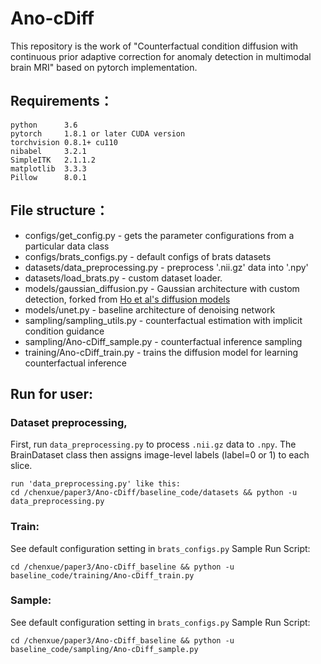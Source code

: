 
Ano-cDiff
===================================
This repository is the work of "Counterfactual condition diffusion with continuous prior adaptive correction for anomaly detection in multimodal brain MRI" based on pytorch implementation.

Requirements：
-----------------------------------
	python 		3.6
	pytorch 	1.8.1 or later CUDA version
	torchvision 0.8.1+ cu110
	nibabel		3.2.1
	SimpleITK	2.1.1.2
	matplotlib	3.3.3
	Pillow		8.0.1
File structure：
-----------------------------------
* configs/get_config.py - gets the parameter configurations from a particular data class
* configs/brats_configs.py - default configs of brats datasets
* datasets/data_preprocessing.py - preprocess '.nii.gz' data into '.npy'
* datasets/load_brats.py - custom dataset loader. 
* models/gaussian_diffusion.py - Gaussian architecture with custom detection, forked from [Ho et al's diffusion models](https://github.com/hojonathanho/diffusion/tree/1e0dceb3b3495bbe19116a5e1b3596cd0706c543)<br />
* models/unet.py - baseline architecture of denoising network
* sampling/sampling_utils.py - counterfactual estimation with implicit condition guidance
* sampling/Ano-cDiff_sample.py - counterfactual inference sampling
* training/Ano-cDiff_train.py - trains the diffusion model for learning counterfactual inference

Run for user:
-----------------------------------
### Dataset preprocessing,
First, run `data_preprocessing.py` to process `.nii.gz` data to `.npy`. 
The BrainDataset class then assigns image-level labels (label=0 or 1) to each slice.
	
	run 'data_preprocessing.py' like this:
	cd /chenxue/paper3/Ano-cDiff/baseline_code/datasets && python -u data_preprocessing.py
        
### Train: 
See default configuration setting in `brats_configs.py`
Sample Run Script:

	cd /chenxue/paper3/Ano-cDiff_baseline && python -u baseline_code/training/Ano-cDiff_train.py

### Sample:
See default configuration setting in `brats_configs.py`
Sample Run Script:

	cd /chenxue/paper3/Ano-cDiff_baseline && python -u baseline_code/sampling/Ano-cDiff_sample.py
